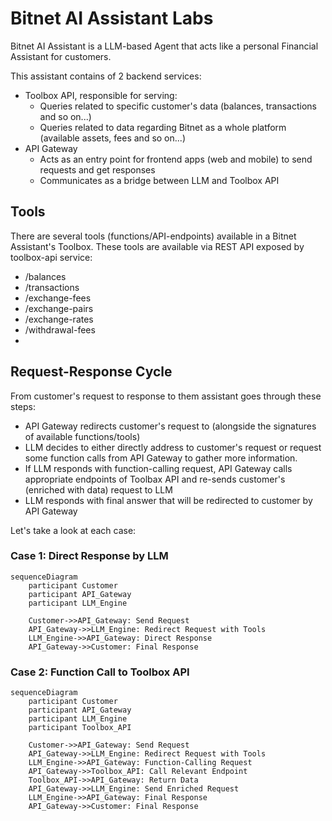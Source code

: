 # Bitnet AI Assistant Labs

Bitnet AI Assistant is a LLM-based Agent that acts like a personal Financial Assistant for customers.

This assistant contains of 2 backend services:

- Toolbox API, responsible for serving:
  - Queries related to specific customer's data (balances, transactions and so on...)
  - Queries related to data regarding Bitnet as a whole platform (available assets, fees and so on...)
- API Gateway
  - Acts as an entry point for frontend apps (web and mobile) to send requests and get responses
  - Communicates as a bridge between LLM and Toolbox API

## Tools

There are several tools (functions/API-endpoints) available in a Bitnet Assistant's Toolbox. These tools are available via REST API exposed by toolbox-api service:

- /balances
- /transactions
- /exchange-fees
- /exchange-pairs
- /exchange-rates
- /withdrawal-fees
-

## Request-Response Cycle

From customer's request to response to them assistant goes through these steps:

- API Gateway redirects customer's request to (alongside the signatures of available functions/tools)
- LLM decides to either directly address to customer's request or request some function calls from API Gateway to gather more information.
- If LLM responds with function-calling request, API Gateway calls appropriate endpoints of Toolbax API and re-sends customer's (enriched with data) request to LLM
- LLM responds with final answer that will be redirected to customer by API Gateway

Let's take a look at each case:

### Case 1: Direct Response by LLM

```mermaid
sequenceDiagram
    participant Customer
    participant API_Gateway
    participant LLM_Engine

    Customer->>API_Gateway: Send Request
    API_Gateway->>LLM_Engine: Redirect Request with Tools
    LLM_Engine->>API_Gateway: Direct Response
    API_Gateway->>Customer: Final Response
```

### Case 2: Function Call to Toolbox API

```mermaid
sequenceDiagram
    participant Customer
    participant API_Gateway
    participant LLM_Engine
    participant Toolbox_API

    Customer->>API_Gateway: Send Request
    API_Gateway->>LLM_Engine: Redirect Request with Tools
    LLM_Engine->>API_Gateway: Function-Calling Request
    API_Gateway->>Toolbox_API: Call Relevant Endpoint
    Toolbox_API->>API_Gateway: Return Data
    API_Gateway->>LLM_Engine: Send Enriched Request
    LLM_Engine->>API_Gateway: Final Response
    API_Gateway->>Customer: Final Response
```
